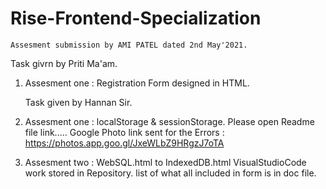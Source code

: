 # Rise-Frontend-Specialization



    Assesment submission by AMI PATEL dated 2nd May'2021.
    
   Task givrn by Priti Ma'am.
1. Assesment one : Registration Form designed in HTML.

    Task given by Hannan Sir.
2. Assesment one : localStorage & sessionStorage.
   Please open Readme file  link.....
   Google Photo link sent for the Errors : https://photos.app.goo.gl/JxeWLbZ9HRgzJ7oTA 

3. Assesment two : WebSQL.html to IndexedDB.html
   VisualStudioCode work stored in Repository.
   list of what all included in form is in doc file.


